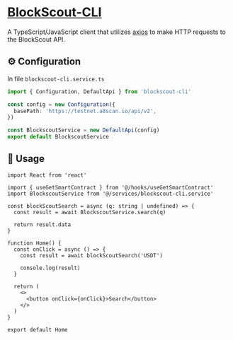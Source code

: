 # [BlockScout-CLI](https://github.com/aaop3734/blockscout-cli)

A TypeScript/JavaScript client that utilizes [axios](https://github.com/axios/axios) to make HTTP requests to the BlockScout API.

## ⚙️ Configuration

In file `blockscout-cli.service.ts`

```typescript
import { Configuration, DefaultApi } from 'blockscout-cli'

const config = new Configuration({
  basePath: 'https://testnet.a8scan.io/api/v2',
})

const BlockscoutService = new DefaultApi(config)
export default BlockscoutService
```

## 🔨 Usage

```tsx
import React from 'react'

import { useGetSmartContract } from '@/hooks/useGetSmartContract'
import BlockscoutService from '@/services/blockscout-cli.service'

const blockScoutSearch = async (q: string | undefined) => {
  const result = await BlockscoutService.search(q)

  return result.data
}

function Home() {
  const onClick = async () => {
    const result = await blockScoutSearch('USDT')

    console.log(result)
  }

  return (
    <>
      <button onClick={onClick}>Search</button>
    </>
  )
}

export default Home
```
